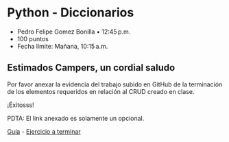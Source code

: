 # Python - Diccionarios

- Pedro Felipe Gomez Bonilla • 12:45 p.m.
- 100 puntos
- Fecha límite: Mañana, 10:15 a.m.

## Estimados Campers, un cordial saludo

Por favor anexar la evidencia del trabajo subido en GitHub de la terminación de los elementos requeridos en relación al CRUD creado en clase.

¡Éxitosss!

PDTA: El link anexado es solamente un opcional.

[Guía](https://aprendeconalf.es/docencia/python/ejercicios/diccionarios/) - [Ejercicio a terminar](https://github.com/kikecorpus/Python_S2_GomezPedro/blob/main/Dia6/Ejercicio1_Dia6_GomezPedro.py)
